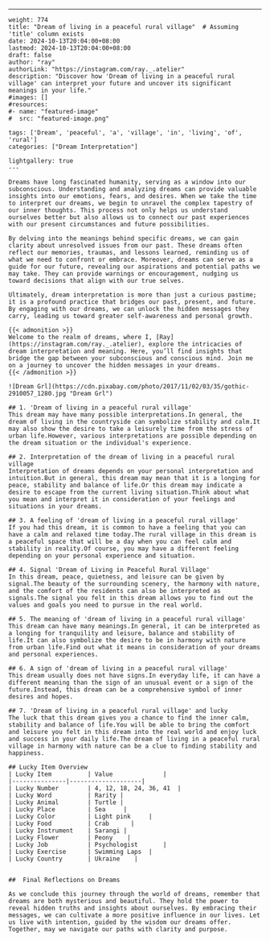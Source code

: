 ---
    weight: 774
    title: "Dream of living in a peaceful rural village"  # Assuming 'title' column exists
    date: 2024-10-13T20:04:00+08:00
    lastmod: 2024-10-13T20:04:00+08:00
    draft: false
    author: "ray"
    authorLink: "https://instagram.com/ray._.atelier"
    description: "Discover how 'Dream of living in a peaceful rural village' can interpret your future and uncover its significant meanings in your life."
    #images: []
    #resources:
    #- name: "featured-image"
    #  src: "featured-image.png"
    
    tags: ['Dream', 'peaceful', 'a', 'village', 'in', 'living', 'of', 'rural']
    categories: ["Dream Interpretation"]
    
    lightgallery: true
    ---
    
    Dreams have long fascinated humanity, serving as a window into our subconscious. Understanding and analyzing dreams can provide valuable insights into our emotions, fears, and desires. When we take the time to interpret our dreams, we begin to unravel the complex tapestry of our inner thoughts. This process not only helps us understand ourselves better but also allows us to connect our past experiences with our present circumstances and future possibilities.
    
    By delving into the meanings behind specific dreams, we can gain clarity about unresolved issues from our past. These dreams often reflect our memories, traumas, and lessons learned, reminding us of what we need to confront or embrace. Moreover, dreams can serve as a guide for our future, revealing our aspirations and potential paths we may take. They can provide warnings or encouragement, nudging us toward decisions that align with our true selves.
    
    Ultimately, dream interpretation is more than just a curious pastime; it is a profound practice that bridges our past, present, and future. By engaging with our dreams, we can unlock the hidden messages they carry, leading us toward greater self-awareness and personal growth.
    
    {{< admonition >}}
    Welcome to the realm of dreams, where I, [Ray](https://instagram.com/ray._.atelier), explore the intricacies of dream interpretation and meaning. Here, you’ll find insights that bridge the gap between your subconscious and conscious mind. Join me on a journey to uncover the hidden messages in your dreams.
    {{< /admonition >}}
    
    ![Dream Grl](https://cdn.pixabay.com/photo/2017/11/02/03/35/gothic-2910057_1280.jpg "Dream Grl")
    
    ## 1. 'Dream of living in a peaceful rural village'
    This dream may have many possible interpretations.In general, the dream of living in the countryside can symbolize stability and calm.It may also show the desire to take a leisurely time from the stress of urban life.However, various interpretations are possible depending on the dream situation or the individual's experience.
    
    ## 2. Interpretation of the dream of living in a peaceful rural village
    Interpretation of dreams depends on your personal interpretation and intuition.But in general, this dream may mean that it is a longing for peace, stability and balance of life.Or this dream may indicate a desire to escape from the current living situation.Think about what you mean and interpret it in consideration of your feelings and situations in your dreams.
    
    ## 3. A feeling of 'dream of living in a peaceful rural village'
    If you had this dream, it is common to have a feeling that you can have a calm and relaxed time today.The rural village in this dream is a peaceful space that will be a day when you can feel calm and stability in reality.Of course, you may have a different feeling depending on your personal experience and situation.
    
    ## 4. Signal 'Dream of Living in Peaceful Rural Village'
    In this dream, peace, quietness, and leisure can be given by signal.The beauty of the surrounding scenery, the harmony with nature, and the comfort of the residents can also be interpreted as signals.The signal you felt in this dream allows you to find out the values and goals you need to pursue in the real world.
    
    ## 5. The meaning of 'dream of living in a peaceful rural village'
    This dream can have many meanings.In general, it can be interpreted as a longing for tranquility and leisure, balance and stability of life.It can also symbolize the desire to be in harmony with nature from urban life.Find out what it means in consideration of your dreams and personal experiences.
    
    ## 6. A sign of 'dream of living in a peaceful rural village'
    This dream usually does not have signs.In everyday life, it can have a different meaning than the sign of an unusual event or a sign of the future.Instead, this dream can be a comprehensive symbol of inner desires and hopes.
    
    ## 7. 'Dream of living in a peaceful rural village' and lucky
    The luck that this dream gives you a chance to find the inner calm, stability and balance of life.You will be able to bring the comfort and leisure you felt in this dream into the real world and enjoy luck and success in your daily life.The dream of living in a peaceful rural village in harmony with nature can be a clue to finding stability and happiness.
    
    ## Lucky Item Overview
    | Lucky Item          | Value              |
    |---------------|--------------------|
    | Lucky Number        | 4, 12, 18, 24, 36, 41  |
    | Lucky Word          | Rarity |
    | Lucky Animal        | Turtle |
    | Lucky Place         | Sea     |
    | Lucky Color         | Light pink     |
    | Lucky Food          | Crab      |
    | Lucky Instrument    | Sarangi |
    | Lucky Flower        | Peony    |
    | Lucky Job           | Psychologist       |
    | Lucky Exercise      | Swimming Laps  |
    | Lucky Country       | Ukraine    |
    
    
    ##  Final Reflections on Dreams
    
    As we conclude this journey through the world of dreams, remember that dreams are both mysterious and beautiful. They hold the power to reveal hidden truths and insights about ourselves. By embracing their messages, we can cultivate a more positive influence in our lives. Let us live with intention, guided by the wisdom our dreams offer. Together, may we navigate our paths with clarity and purpose.
    